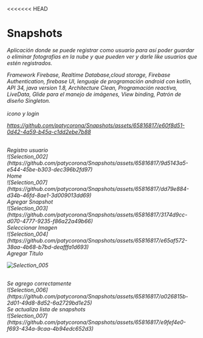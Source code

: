 <<<<<<< HEAD
# Snapshots

<em>Aplicación donde se puede registrar como usuario para así poder  guardar o eliminar fotografías en la nube y que pueden ver y darle like usuarios que estén registrados.

Framework Firebase, Realtime Database,cloud storage, Firebase Authentication, firebase UI, lenguaje de programación android con kotlin, API 34, java version 1.8, Architecture Clean, Programación reactiva, LiveData, Glide para el manejo de imágenes, View binding, Patrón de diseño Singleton.
<br>
<br>
icono y login <br>


https://github.com/patycorona/Snapshots/assets/65816817/e60f8d51-0d42-4a59-b45a-c1dd2ebe7b88



<br>
Registro usuario <br>
![Selection_002](https://github.com/patycorona/Snapshots/assets/65816817/9d5143a5-e544-45be-b303-dec396b2fd97)


<br>
Home <br>
![Selection_007](https://github.com/patycorona/Snapshots/assets/65816817/dd79e884-d34b-46fd-8ae1-3d009013dd69)

<br>
Agregar Snapshot <br>
![Selection_003](https://github.com/patycorona/Snapshots/assets/65816817/3174d9cc-d070-4777-9235-f86a22a49b66)

<br>
Seleccionar Imagen <br>
![Selection_004](https://github.com/patycorona/Snapshots/assets/65816817/e65af572-38aa-4b68-b7bd-deafffa1d693)
<br>
Agregar Título <br>


![Selection_005](https://github.com/patycorona/Snapshots/assets/65816817/24b6e3cc-dedd-44d0-b2d7-be90a391bd1f)

<br>
Se agrego correctamente <br>
![Selection_006](https://github.com/patycorona/Snapshots/assets/65816817/a026815b-2d01-49d8-8d52-6a2729bd1e25)

<br>
Se actualiza lista de snapshots <br>
![Selection_007](https://github.com/patycorona/Snapshots/assets/65816817/e9fef4e0-f693-434a-9caa-4b94edc652d3)


